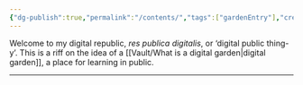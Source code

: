 ```yaml
---
{"dg-publish":true,"permalink":"/contents/","tags":["gardenEntry"],"created":"2025-07-22T17:59:58.136+01:00","updated":"2025-07-22T23:25:02.515+01:00"}
---
```


Welcome to my digital republic, *res publica digitalis*, or ‘digital public thing-y’. This is a riff on the idea of a [[Vault/What is a digital garden\|digital garden]], a place for learning in public.
___

